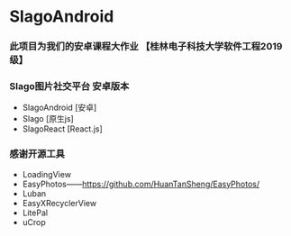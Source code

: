 # SlagoAndroid
### 此项目为我们的安卓课程大作业 【桂林电子科技大学软件工程2019级】
### Slago图片社交平台 安卓版本
* SlagoAndroid [安卓]
* Slago [原生js]
* SlagoReact [React.js]

### 感谢开源工具  
* LoadingView  
* EasyPhotos——https://github.com/HuanTanSheng/EasyPhotos/  
* Luban  
* EasyXRecyclerView  
* LitePal  
* uCrop  



